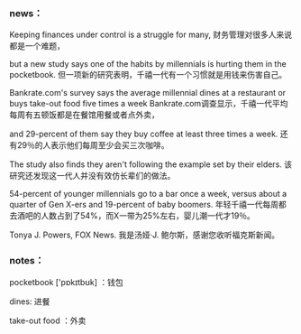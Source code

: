 ### news：

Keeping finances under control is a struggle for many, 财务管理对很多人来说都是一个难题，

but a new study says one of the habits by millennials is hurting them in the pocketbook. 但一项新的研究表明，千禧一代有一个习惯就是用钱来伤害自己。

Bankrate.com's survey says the average millennial dines at a restaurant or buys take-out food five times a week Bankrate.com调查显示，千禧一代平均每周有五顿饭都是在餐馆用餐或者点外卖，

and 29-percent of them say they buy coffee at least three times a week. 还有29％的人表示他们每周至少会买三次咖啡。

The study also finds they aren't following the example set by their elders. 该研究还发现这一代人并没有效仿长辈们的做法。

54-percent of younger millennials go to a bar once a week, versus about a quarter of Gen X-ers and 19-percent of baby boomers. 年轻千禧一代每周都去酒吧的人数占到了54%，而X一带为25%左右，婴儿潮一代才19％。

Tonya J. Powers, FOX News. 我是汤娅·J. 鲍尔斯，感谢您收听福克斯新闻。

### notes：

pocketbook ['pɒkɪtbʊk] ：钱包

dines: 进餐

take-out food  ：外卖



